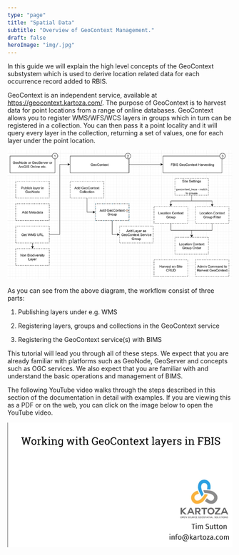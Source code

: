 ```yaml
---
type: "page"
title: "Spatial Data"
subtitle: "Overview of GeoContext Management."
draft: false
heroImage: "img/.jpg"
---
```


In this guide we will explain the high level concepts of the GeoContext substystem which is used to derive location related data for each occurrence record added to RBIS.

GeoContext is an independent service, available at <https://geocontext.kartoza.com/>. The purpose of GeoContext is to harvest data for point locations from a range of online databases. GeoContext allows you to register WMS/WFS/WCS layers in groups which in turn can be registered in a collection. You can then pass it a point locality and it will query every layer in the collection, returning a set of values, one for each layer under the point location.

![Geocontext Overview](img/GeoContextWorkflows.width-800.png)

As you can see from the above diagram, the workflow consist of three parts:

1) Publishing layers under e.g. WMS

2) Registering layers, groups and collections in the GeoContext service

3) Registering the GeoContext service(s) with BIMS

This tutorial will lead you through all of these steps. We expect that you are already familiar with platforms such as GeoNode, GeoServer and concepts such as OGC services. We also expect that you are familiar with and understand the basic operations and management of BIMS.

The following YouTube video walks through the steps described in this section of the documentation in detail with examples. If you are viewing this as a PDF or on the web, you can click on the image below to open the YouTube video.

[![Overview](img/geocontext-overview-youtube.png)](https://youtu.be/DkS6yvnuypc)
